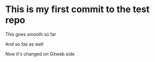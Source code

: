 # This is my first commit to the test repo

This goes smooth so far

And so fas as well

Now it's changed on Gitweb side
